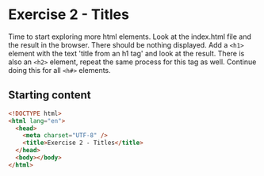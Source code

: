 # Exercise 2 - Titles

Time to start exploring more html elements. Look at the index.html file and the result in the browser. There should be nothing displayed. Add a `<h1>` element with the text 'title from an h1 tag' and look at the result. There is also an `<h2>` element, repeat the same process for this tag as well. Continue doing this for all `<h#>` elements.


## Starting content

```html 
<!DOCTYPE html>
<html lang="en">
  <head>
    <meta charset="UTF-8" />
    <title>Exercise 2 - Titles</title>
  </head>
  <body></body>
</html>
```

